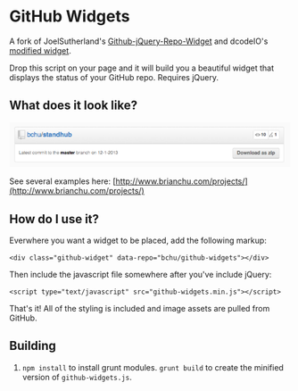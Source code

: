 # GitHub Widgets

A fork of JoelSutherland's [Github-jQuery-Repo-Widget](https://github.com/JoelSutherland/GitHub-jQuery-Repo-Widget) and dcodeIO's [modified widget](https://github.com/dcodeIO/dcodeio.github.com/blob/master/assets/js/jquery.githubRepoWidget.min.js).

Drop this script on your page and it will build you a beautiful widget that displays the status of your GitHub repo. Requires jQuery.

## What does it look like?

![Widget Image](https://raw.githubusercontent.com/bchu/github-widgets/master/screenshot.png)

See several examples here: [http://www.brianchu.com/projects/](http://www.brianchu.com/projects/)

## How do I use it?

Everwhere you want a widget to be placed, add the following markup:

	<div class="github-widget" data-repo="bchu/github-widgets"></div>

Then include the javascript file somewhere after you've include jQuery:

	<script type="text/javascript" src="github-widgets.min.js"></script>

That's it! All of the styling is included and image assets are pulled from GitHub.

## Building

1. `npm install` to install grunt modules. `grunt build` to create the minified version of `github-widgets.js`.